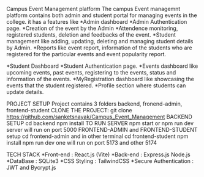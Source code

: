Campus Event Management platform
The campus Event managemnt platform contains both admin and student portal for managing events in the college. it has a features like
*Admin dashboard
*Admin Authentication page.
*Creation of the event by the Admin
*Attendence monitoring, registered students, deletion and feedbacks of the event.
*Student management like adding, updating, deleting and managing student details by Admin.
*Reports like event report, information of the students who are registered for the particular events and event popularity report.

*Student Dashboard
*Student Authentication page.
*Events dashboard like upcoming events, past events, registering to the events, status and information of the events.
*MyRegistration dashboard like showcasing the events that the student registered.
*Profile section where students can update details.

PROJECT SETUP
Project contains 3 folders backend, fronend-admin, frontend-student
CLONE THE PROJECT:
git clone https://github.com/sanketsnayak/Campus_Event_Management
BACKEND SETUP
cd backend
npm install
TO RUN SERVER
npm start or npm run dev
server will run on port 5000
FRONTEND-ADMIN and FRONTEND-STUDENT setup
cd frontend-admin and in other terminal cd frontend-student
npm install
npm run dev
one will run on port 5173 and other 5174

TECH STACK
*Front-end : React.js (Vite)
*Back-end : Express.js Node.js
*DataBase : SQLite3
*CSS Styling : TailwindCSS
*Secure Authentication : JWT and Bycrypt.js
